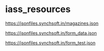 # iass_resources

https://jsonfiles.synchsoft.in/magazines.json


https://jsonfiles.synchsoft.in/form_data.json


https://jsonfiles.synchsoft.in/form_test.json
